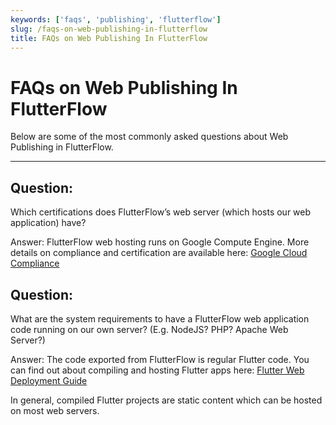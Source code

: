 ```yaml
---
keywords: ['faqs', 'publishing', 'flutterflow']
slug: /faqs-on-web-publishing-in-flutterflow
title: FAQs on Web Publishing In FlutterFlow
---
```

# FAQs on Web Publishing In FlutterFlow

Below are some of the most commonly asked questions about Web Publishing in FlutterFlow.

---

## Question: 

Which certifications does FlutterFlow’s web server (which hosts our web application) have?

Answer: FlutterFlow web hosting runs on Google Compute Engine. More details on compliance and certification are available here: [Google Cloud Compliance](https://cloud.google.com/security/compliance)


## Question: 

What are the system requirements to have a FlutterFlow web application code running on our own server? (E.g. NodeJS? PHP? Apache Web Server?)

Answer: The code exported from FlutterFlow is regular Flutter code. You can find out about compiling and hosting Flutter apps here: [Flutter Web Deployment Guide](https://docs.flutter.dev/deployment/web)

In general, compiled Flutter projects are static content which can be hosted on most web servers.
